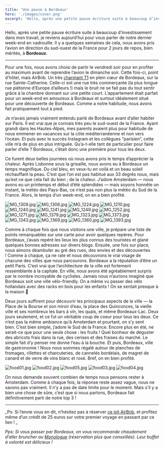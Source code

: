 ```yaml
---
title: 'Une pause à Bordeaux'
hero: './images/cover.png'
excerpt: 'Hello, après une petite pause écriture suite à beaucoup d’investissement dans mon travail, je reviens aujourd’hui pour vous parler de notre dernier week-end en vadrouille. Il y a quelques semaines de cela, nous avons pris l’avion en direction du sud-ouest de la France pour 2 jours de repos, bien mérités, à Bordeaux. - Pour une fois,'
---
```


Hello, après une petite pause écriture suite à beaucoup d’investissement dans mon travail, je reviens aujourd’hui pour vous parler de notre dernier week-end en vadrouille. Il y a quelques semaines de cela, nous avons pris l’avion en direction du sud-ouest de la France pour 2 jours de repos, bien mérités, à **Bordeaux**.

---

Pour une fois, nous avons choisi de partir le vendredi soir pour en profiter au maximum avant de reprendre l’avion le dimanche soir. Cette fois-ci, point d’hôtel, mais AirBnb. Un très [charmant T1](https://www.airbnb.fr/rooms/17917184) en plein cœur de Bordeaux, sur la rue Sainte-Catherine. Celle-ci est une rue très commerçante (la plus longue rue piétonne d’Europe d’ailleurs !) mais le bruit ne se fait pas du tout sentir grâce à la chambre donnant sur une petite court. L’appartement était parfait pour un week-end en amoureux à Bordeaux et surtout idéalement situé pour une découverte de Bordeaux. Comme a notre habitude, nous avons fait pratiquement tout à pied.

Je n’avais jamais vraiment entendu parlé de Bordeaux avant d’aller habiter sur Paris. Il est vrai que je connais très peu le sud-ouest de la France. Ayant grandi dans les Hautes-Alpes, mes parents avaient plus pour habitude de nous emmener en vacances sur la côte méditerranéenne et non vers l’océan. Et puis avec le succès Instagram et les collègues “parisien”, cette ville m’a de plus en plus intriguée. Qu’a-t-elle tant de particulier pour faire parler d’elle ? Bordeaux, c’était donc une première pour tous les deux.

Ce furent deux belles journées où nous avons pris le temps d’apprécier la chaleur. Après Lisbonne sous la grisaille, nous avons eu à Bordeaux un temps magnifique. Du ciel bleu, en veux-tu en voilà et un beau soleil réchauffant la peau. C’est que l’on est pas habitué aux 33 degrés nous, mais qu’est ce que cela fait du bien ; de la chaleur. J’adore Amsterdam — nous avons eu un printemps et début d’été splendides — mais soyons honnête un instant, la météo des Pays-Bas, ce n’est pas non plus la météo du Sud de la France. Alors, le temps d’un week-end, on en a bien profité.

<gallery>
<img alt="MG_1309.jpg" src="./images/MG_1309.jpg">
<img alt="MG_1306.jpg" src="./images/MG_1306.jpg">
<img alt="MG_1224.jpg" src="./images/MG_1224.jpg">
<img alt="MG_1210.jpg" src="./images/MG_1210.jpg" title="Jupe & Haut Les Petites Jupe de Prunes - Chapeau Close Paris" />
<img alt="MG_1240.jpg" src="./images/MG_1240.jpg">
<img alt="MG_1241.jpg" src="./images/MG_1241.jpg">
<img alt="MG_1249.jpg" src="./images/MG_1249.jpg">
<img alt="MG_1252.jpg" src="./images/MG_1252.jpg">
<img alt="MG_1271.jpg" src="./images/MG_1271.jpg" title="Sac et chaussure Sezane" />
<img alt="MG_1379.jpg" src="./images/MG_1379.jpg">
<img alt="MG_1323.jpg" src="./images/MG_1323.jpg">
<img alt="MG_1373.jpg" src="./images/MG_1373.jpg" title="Robe Sezane" />
<img alt="MG_1343.jpg" src="./images/MG_1343.jpg">
<img alt="MG_1369.jpg" src="./images/MG_1369.jpg">
<img alt="MG_1360.jpg" src="./images/MG_1360.jpg">
<img alt="MG_1393.jpg" src="./images/MG_1393.jpg">
</gallery>

Comme à chaque fois que nous visitons une ville, je prépare une liste de points remarquables sur une carte pour avoir quelques repères. Pour Bordeaux, j’avais repéré les lieux les plus connus des touristes et glané quelques bonnes adresses sur divers blogs. Ensuite, une fois sur place, nous aimons déambuler au gré des rues, des envies et des découvertes ! Comme à chaque, ça ne rate et nous découvrons le vrai visage de chacune des villes que nous parcourons. Bordeaux a la réputation d’être un petit Paris. C’est vrai que l’architecture de la ville est fortement ressemblante à la capitale. En ville, nous avons été agréablement surpris par le nombre incroyable de cyclistes. Jamais nous n’aurions imaginé que Bordeaux soit une ville vélo-friendly. On a même vu passer des vélo hollandais avec des racks en bois pour les enfants ! On se sentait presque à la maison 🙂

Deux jours suffirent pour découvrir les principaux aspects de la ville — la Place de la Bourse et son miroir d’eau, la place des Quinconces, la vieille ville et ses nombreux les bars à vin, les quais, et même Bordeaux-Lac. Deux jours seulement, et ce fut un véritable coup de coeur pour tous les deux. Ce n’est pas la même ambiance qu’à Amsterdam et pourtant, on s’y sent bien. C’est bien simple, j’adore le Sud de la France. Encore plus en été, ne serait-ce que pour une seule chose : les fruits ! Quel bonheur de déguster des abricots frais dans la rue, des cerises et des fraises du marché. Le simple fait d’y penser me donne l’eau à la bouche. Et puis, Bordeaux, ville de gastronomie ! Nous nous sommes régalé autour de planches de fromages, rillettes et charcuteries, de cannelés bordelais, de magret de canard et de verre de vins blanc et rosé. Bref, on en bien profité.

<gallery>
<img alt="food01.jpg" src="./images/food01.jpg">
<img alt="food02.jpg" src="./images/food02.jpg">
<img alt="food05.jpg" src="./images/food05.jpg">
<img alt="food03.jpg" src="./images/food03.jpg">
<img alt="food04.jpg" src="./images/food04.jpg">
</gallery>

On nous demande souvent combien de temps nous pensons rester à Amsterdam. Comme à chaque fois, la réponse reste assez vague, nous ne savons pas vraiment. Il n’y a pas de date limite pour le moment. Mais s'il y a bien une chose de sûre, c’est que si nous partons, Bordeaux fait définitivement parti de notre top 3 !

---

_Ps: Si l’envie vous en dit, n’hésitez pas à réserver [ce joli AirBnb](https://www.airbnb.fr/rooms/17917184), et profitez même d’un crédit de 25 euros sur votre premier voyage en passant par ce lien ! _

_Pps: Si vous passer par Bordeaux, on vous recommande chaudement d’aller bruncher au [Monologue](https://www.tripadvisor.fr/Restaurant_Review-g187079-d13173606-Reviews-Le_Monologue-Bordeaux_Gironde_Nouvelle_Aquitaine.html) (réservation plus que conseillée). Leur buffet à volonté est délicieux !_
